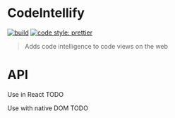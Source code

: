 # CodeIntellify

[![build](https://badge.buildkite.com/da1855cc6c9b02ddfa1df69599aacecd1317db8f6765edfa8b.svg?branch=master)](https://buildkite.com/sourcegraph/codeintellify)
[![code style: prettier](https://img.shields.io/badge/code_style-prettier-ff69b4.svg)](https://github.com/prettier/prettier)

> Adds code intelligence to code views on the web

# API

Use in React TODO

Use with native DOM TODO
